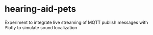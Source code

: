 # hearing-aid-pets
Experiment to integrate live streaming of MQTT publish messages with Plotly to simulate sound localization
